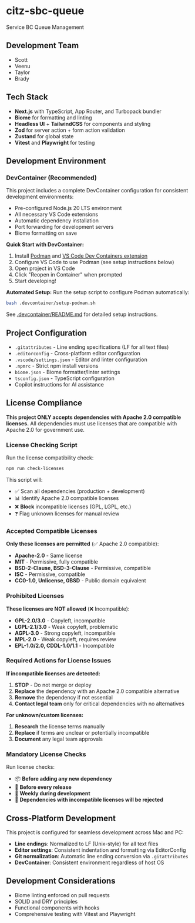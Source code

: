 # citz-sbc-queue
Service BC Queue Management

## Development Team
- Scott
- Veenu
- Taylor
- Brady

## Tech Stack
- **Next.js** with TypeScript, App Router, and Turbopack bundler
- **Biome** for formatting and linting
- **Headless UI** + **TailwindCSS** for components and styling
- **Zod** for server action + form action validation
- **Zustand** for global state
- **Vitest** and **Playwright** for testing

## Development Environment

### DevContainer (Recommended)
This project includes a complete DevContainer configuration for consistent development environments:

- Pre-configured Node.js 20 LTS environment
- All necessary VS Code extensions
- Automatic dependency installation
- Port forwarding for development servers
- Biome formatting on save

**Quick Start with DevContainer:**
1. Install [Podman](https://podman.io/getting-started/installation) and [VS Code Dev Containers extension](https://marketplace.visualstudio.com/items?itemName=ms-vscode-remote.remote-containers)
2. Configure VS Code to use Podman (see setup instructions below)
3. Open project in VS Code
4. Click "Reopen in Container" when prompted
5. Start developing!

**Automated Setup:**
Run the setup script to configure Podman automatically:
```bash
bash .devcontainer/setup-podman.sh
```

See [.devcontainer/README.md](.devcontainer/README.md) for detailed setup instructions.

## Project Configuration
- `.gitattributes` - Line ending specifications (LF for all text files)
- `.editorconfig` - Cross-platform editor configuration
- `.vscode/settings.json` - Editor and linter configuration
- `.npmrc` - Strict npm install versions
- `biome.json` - Biome formatter/linter settings
- `tsconfig.json` - TypeScript configuration
- Copilot instructions for AI assistance

## License Compliance

**This project ONLY accepts dependencies with Apache 2.0 compatible licenses.** All dependencies must use licenses that are compatible with Apache 2.0 for government use.

### License Checking Script

Run the license compatibility check:
```bash
npm run check-licenses
```

This script will:
- ✅ Scan all dependencies (production + development)
- 📊 Identify Apache 2.0 compatible licenses
- ❌ **Block** incompatible licenses (GPL, LGPL, etc.)
- ❓ Flag unknown licenses for manual review

### Accepted Compatible Licenses

**Only these licenses are permitted** (✅ Apache 2.0 compatible):
- **Apache-2.0** - Same license
- **MIT** - Permissive, fully compatible
- **BSD-2-Clause, BSD-3-Clause** - Permissive, compatible
- **ISC** - Permissive, compatible
- **CC0-1.0, Unlicense, 0BSD** - Public domain equivalent

### Prohibited Licenses

**These licenses are NOT allowed** (❌ Incompatible):
- **GPL-2.0/3.0** - Copyleft, incompatible
- **LGPL-2.1/3.0** - Weak copyleft, problematic
- **AGPL-3.0** - Strong copyleft, incompatible
- **MPL-2.0** - Weak copyleft, requires review
- **EPL-1.0/2.0, CDDL-1.0/1.1** - Incompatible

### Required Actions for License Issues

**If incompatible licenses are detected:**
1. **STOP** - Do not merge or deploy
2. **Replace** the dependency with an Apache 2.0 compatible alternative
3. **Remove** the dependency if not essential
4. **Contact legal team** only for critical dependencies with no alternatives

**For unknown/custom licenses:**
1. **Research** the license terms manually
2. **Replace** if terms are unclear or potentially incompatible
3. **Document** any legal team approvals

### Mandatory License Checks

Run license checks:
- 📦 **Before adding any new dependency**
- 🔄 **Before every release**
- 📅 **Weekly during development**
- 🚫 **Dependencies with incompatible licenses will be rejected**

## Cross-Platform Development
This project is configured for seamless development across Mac and PC:
- **Line endings**: Normalized to LF (Unix-style) for all text files
- **Editor settings**: Consistent indentation and formatting via EditorConfig
- **Git normalization**: Automatic line ending conversion via `.gitattributes`
- **DevContainer**: Consistent environment regardless of host OS

## Development Considerations
- Biome linting enforced on pull requests
- SOLID and DRY principles
- Functional components with hooks
- Comprehensive testing with Vitest and Playwright
